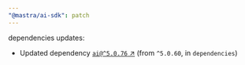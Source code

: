 ```yaml
---
"@mastra/ai-sdk": patch
---
```

dependencies updates:
  - Updated dependency [`ai@^5.0.76` ↗︎](https://www.npmjs.com/package/ai/v/5.0.76) (from `^5.0.60`, in `dependencies`)
